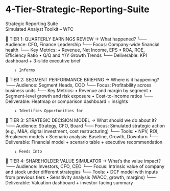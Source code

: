 # 4-Tier-Strategic-Reporting-Suite


Strategic Reporting Suite            
Simulated Analyst Toolkit – WFC         

🔷 TIER 1: QUARTERLY EARNINGS REVIEW → What happened? 
   └── Audience: CFO, Finance Leadership 
   └── Focus: Company-wide financial health
   └── Key Metrics:
       • Revenue, Net Income, EPS
       • ROA, ROE, Efficiency Ratio
       • Q/Q and Y/Y Growth Trends
   └── Deliverable: KPI dashboard + 3-slide executive brief

        ↓ Informs

🔷 TIER 2: SEGMENT PERFORMANCE BRIEFING → Where is it happening?   
   └── Audience: Segment Heads, COO
   └── Focus: Profitability across business units
   └── Key Metrics:
       • Revenue and margin by segment
       • Segment-level growth and risk exposure
       • Cost-to-income ratios
   └── Deliverable: Heatmap or comparison dashboard + insights

        ↓ Identifies Opportunities for

🔷 TIER 3: STRATEGIC DECISION MODEL  → What should we do about it? 
   └── Audience: Strategy, CFO, Board
   └── Focus: Simulated strategic action (e.g., M&A, digital investment, cost restructuring)
   └── Tools:
       • NPV, ROI, Breakeven models
       • Scenario analysis: Baseline, Growth, Downturn
   └── Deliverable: Financial model + scenario table + executive recommendation

        ↓ Feeds Into

🔷 TIER 4: SHAREHOLDER VALUE SIMULATOR → What’s the value impact?   
   └── Audience: Investors, CFO, CEO
   └── Focus: Intrinsic value of company and stock under different strategies
   └── Tools:
       • DCF model with inputs from previous tiers
       • Sensitivity analysis (WACC, growth, margins)
   └── Deliverable: Valuation dashboard + investor-facing summary
